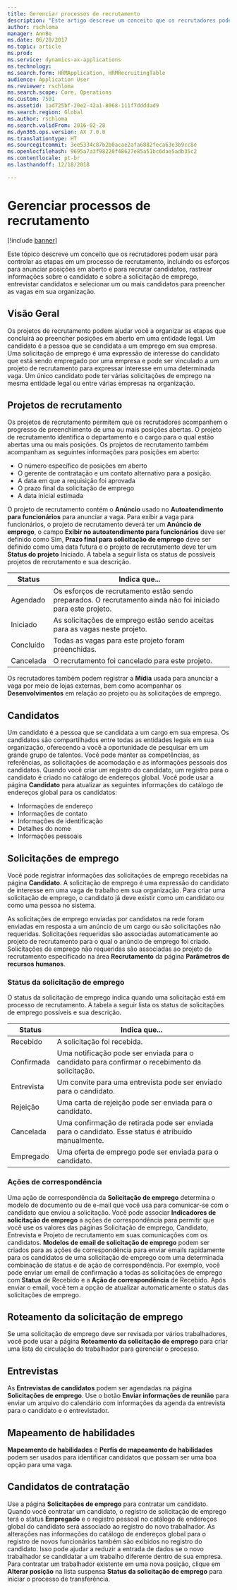 ```yaml
---
title: Gerenciar processos de recrutamento
description: "Este artigo descreve um conceito que os recrutadores podem usar para controlar as etapas do processo de recrutamento, incluindo os esforços para anunciar posições em aberto e para recrutar candidatos, rastrear informações sobre o candidato e sobre a solicitação de emprego, entrevistar candidatos e selecionar um ou mais candidatos para preencher as vagas em sua organização."
author: rschloma
manager: AnnBe
ms.date: 06/20/2017
ms.topic: article
ms.prod: 
ms.service: dynamics-ax-applications
ms.technology: 
ms.search.form: HRMApplication, HRMRecruitingTable
audience: Application User
ms.reviewer: rschloma
ms.search.scope: Core, Operations
ms.custom: 7501
ms.assetid: 1ad725bf-20e2-42a1-8068-111f7ddddad9
ms.search.region: Global
ms.author: rschloma
ms.search.validFrom: 2016-02-28
ms.dyn365.ops.version: AX 7.0.0
ms.translationtype: HT
ms.sourcegitcommit: 3ee5334c87b2b0acae2afa6882feca63e3b9cc8e
ms.openlocfilehash: 9695a7a3f98220f48627e85a51bc6dae5adb35c2
ms.contentlocale: pt-br
ms.lasthandoff: 12/18/2018

---
```


# <a name="manage-recruiting-processes"></a>Gerenciar processos de recrutamento

[!include [banner](../includes/banner.md)]

Este tópico descreve um conceito que os recrutadores podem usar para controlar as etapas em um processo de recrutamento, incluindo os esforços para anunciar posições em aberto e para recrutar candidatos, rastrear informações sobre o candidato e sobre a solicitação de emprego, entrevistar candidatos e selecionar um ou mais candidatos para preencher as vagas em sua organização.

## <a name="overview"></a>Visão Geral

Os projetos de recrutamento podem ajudar você a organizar as etapas que concluirá ao preencher posições em aberto em uma entidade legal. Um candidato é a pessoa que se candidata a um emprego em sua empresa. Uma solicitação de emprego é uma expressão de interesse do candidato que está sendo empregado por uma empresa e pode ser vinculado a um projeto de recrutamento para expressar interesse em uma determinada vaga. Um único candidato pode ter várias solicitações de emprego na mesma entidade legal ou entre várias empresas na organização.

## <a name="recruitment-projects"></a>Projetos de recrutamento

Os projetos de recrutamento permitem que os recrutadores acompanhem o progresso de preenchimento de uma ou mais posições abertas. O projeto de recrutamento identifica o departamento e o cargo para o qual estão abertas uma ou mais posições. Os projetos de recrutamento também acompanham as seguintes informações para posições em aberto:

- O número específico de posições em aberto
- O gerente de contratação e um contato alternativo para a posição.
- A data em que a requisição foi aprovada
- O prazo final da solicitação de emprego
- A data inicial estimada

O projeto de recrutamento contém o **Anúncio** usado no **Autoatendimento para funcionários** para anunciar a vaga. Para exibir a vaga para funcionários, o projeto de recrutamento deverá ter um **Anúncio de emprego**, o campo **Exibir no autoatendimento para funcionários** deve ser definido como Sim, **Prazo final para solicitação de emprego** deve ser definido como uma data futura e o projeto de recrutamento deve ter um **Status do projeto** Iniciado. A tabela a seguir lista os status de possíveis projetos de recrutamento e sua descrição.

| Status    | Indica que...                                                                         |
|-----------|-----------------------------------------------------------------------------------------|
| Agendado | Os esforços de recrutamento estão sendo preparados. O recrutamento ainda não foi iniciado para este projeto. |
| Iniciado   | As solicitações de emprego estão sendo aceitas para as vagas neste projeto.                   |
| Concluído  | Todas as vagas para este projeto foram preenchidas.                                         |
| Cancelada  | O recrutamento foi cancelado para este projeto.                                          |

Os recrutadores também podem registrar a **Mídia** usada para anunciar a vaga por meio de lojas externas, bem como acompanhar os **Desenvolvimentos** em relação ao projeto ou às solicitações de emprego.

## <a name="applicants"></a>Candidatos

Um candidato é a pessoa que se candidata a um cargo em sua empresa. Os candidatos são compartilhados entre todas as entidades legais em sua organização, oferecendo a você a oportunidade de pesquisar em um grande grupo de talentos. Você pode manter as competências, as referências, as solicitações de acomodação e as informações pessoais dos candidatos. Quando você criar um registro do candidato, um registro para o candidato é criado no catálogo de endereços global. Você pode usar a página **Candidato** para atualizar as seguintes informações do catálogo de endereços global para os candidatos:

- Informações de endereço
- Informações de contato
- Informações de identificação
- Detalhes do nome
- Informações pessoais

## <a name="applications"></a>Solicitações de emprego

Você pode registrar informações das solicitações de emprego recebidas na página **Candidato**. A solicitação de emprego é uma expressão do candidato de interesse em uma vaga de trabalho em sua organização. Para criar uma solicitação de emprego, o candidato já deve existir como um candidato ou como uma pessoa no sistema.

As solicitações de emprego enviadas por candidatos na rede foram enviadas em resposta a um anúncio de um cargo ou são solicitações não requeridas. Solicitações requeridas são associadas automaticamente ao projeto de recrutamento para o qual o anúncio de emprego foi criado. Solicitações de emprego não requeridas são associadas ao projeto de recrutamento especificado na área **Recrutamento** da página **Parâmetros de recursos humanos**.

### <a name="application-status"></a>Status da solicitação de emprego

O status da solicitação de emprego indica quando uma solicitação está em processo de recrutamento. A tabela a seguir lista os status de solicitações de emprego possíveis e sua descrição.

| Status    | Indica que...                                                                           |
|-----------|-------------------------------------------------------------------------------------------|
| Recebido  | A solicitação foi recebida.                                                             |
| Confirmada | Uma notificação pode ser enviada para o candidato para confirmar o recebimento da solicitação.            |
| Entrevista | Um convite para uma entrevista pode ser enviado para o candidato.                                     |
| Rejeição | Uma carta de rejeição pode ser enviada para o candidato.                                          |
| Cancelada  | Uma confirmação de retirada pode ser enviada para o candidato. Esse status é atribuído manualmente. |
| Empregado  | Uma oferta de emprego pode ser enviada para o candidato.                                         |

### <a name="correspondence-actions"></a>Ações de correspondência

Uma ação de correspondência da **Solicitação de emprego** determina o modelo de documento ou de e-mail que você usa para comunicar-se com o candidato que enviou a solicitação. Você pode associar **Indicadores de solicitação de emprego** a ações de correspondência para permitir que você use os valores das páginas Solicitação de emprego, Candidato, Entrevista e Projeto de recrutamento em suas comunicações com os candidatos. **Modelos de email de solicitação de emprego** podem ser criados para as ações de correspondência para enviar emails rapidamente para os candidatos de uma solicitação de emprego com uma determinada combinação de status e de ação de correspondência. Por exemplo, você pode enviar um email de confirmação a todas as solicitações de emprego com **Status** de Recebido e a **Ação de correspondência** de Recebido. Após enviar o email, você tem a opção de atualizar automaticamente o status das solicitações de emprego.

## <a name="application-routing"></a>Roteamento da solicitação de emprego

Se uma solicitação de emprego deve ser revisada por vários trabalhadores, você pode usar a página **Roteamento da solicitação de emprego** para criar uma lista de circulação do trabalhador para gerenciar o processo.

## <a name="interviews"></a>Entrevistas

As **Entrevistas de candidatos** podem ser agendadas na página **Solicitações de emprego**. Use o botão **Enviar informações de reunião** para enviar um arquivo do calendário com informações da agenda da entrevista para o candidato e o entrevistador.

## <a name="skill-mapping"></a>Mapeamento de habilidades

**Mapeamento de habilidades** e **Perfis de mapeamento de habilidades** podem ser usados para identificar candidatos que possam ser uma boa opção para uma vaga.

## <a name="hiring-applicants"></a>Candidatos de contratação

Use a página **Solicitações de emprego** para contratar um candidato. Quando você contratar um candidato, o registro de solicitação de emprego terá o status **Empregado** e o registro pessoal no catálogo de endereços global do candidato será associado ao registro do novo trabalhador. As alterações nas informações do catálogo de endereços global para o registro de novos funcionários também são exibidos no registro do candidato. Isso pode ajudar a reduzir a entrada de dados se o novo trabalhador se candidatar a um trabalho diferente dentro de sua empresa. Para contratar um trabalhador existente em uma nova posição, clique em **Alterar posição** na lista suspensa **Status da solicitação de emprego** para iniciar o processo de transferência.

